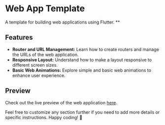 # Web App Template

A template for building web applications using Flutter.
**
## Features

- **Router and URL Management:** Learn how to create routers and manage the URLs of the web application.
- **Responsive Layout:** Understand how to make a layout responsive to different screen sizes.
- **Basic Web Animations:** Explore simple and basic web animations to enhance user experience.

## Preview

Check out the live preview of the web application [here](https://web-template-6005c.web.app/).

Feel free to customize any section further if you need to add more details or specific instructions. Happy coding! 🚀
